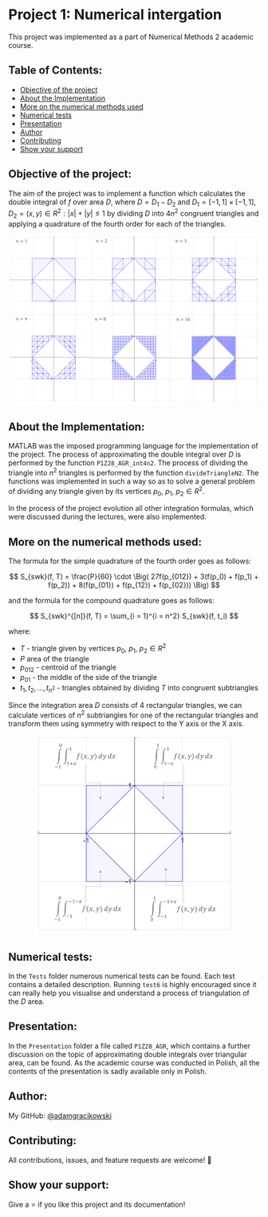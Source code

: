 # Project 1: Numerical intergation

This project was implemented as a part of Numerical Methods 2 academic course.

## Table of Contents:
- [Objective of the project](#objective-of-the-project)
- [About the Implementation](#about-the-implementation)
- [More on the numerical methods used](#more-on-the-numerical-methods-used)
- [Numerical tests](#numerical-tests)
- [Presentation](#presentation)
- [Author](#author)
- [Contributing](#contributing)
- [Show your support](#show-your-support)

## Objective of the project:

The aim of the project was to implement a function which calculates the double integral of $f$ over area $D$, where $D = D_1 - D_2$ and $D_1 = [-1, 1] \times [-1, 1]$, $D_2 = {(x, y) \in R^2: |x| + |y| \leq 1}$ by dividing $D$ into $4n^2$ congruent triangles and applying a quadrature of the fourth order for each of the triangles.

<p align="center">
<img src="https://github.com/adamgracikowski/Numerical-Methods/blob/master/Project1/Images/division.PNG" alt="division" width="600"/>
</p>

## About the Implementation:

MATLAB was the imposed programming language for the implementation of the project.
The process of approximating the double integral over $D$ is performed by the function `P1Z28_AGR_int4n2`. The process of dividing the triangle into $n^2$ triangles is performed by the function `divideTriangleN2`. The functions was implemented in such a way so as to solve a general problem of dividing any triangle given by its vertices $p_0$, $p_1$, $p_2 \in R^2$.

In the process of the project evolution all other integration formulas, which were discussed during the lectures, were also implemented. 

## More on the numerical methods used:

The formula for the simple quadrature of the fourth order goes as follows:

$$ S_{swk}(f, T) = \frac{P}{60} \cdot \Big( 27f(p_{012}) + 3(f(p_0) + f(p_1) + f(p_2)) + 8(f(p_{01}) + f(p_{12}) + f(p_{02}))  \Big) $$

and the formula for the compound quadrature goes as follows:

$$ S_{swk}^{[n]}(f, T) = \sum_{i = 1}^{i = n^2} S_{swk}(f, t_i) $$

where:
- $T$ - triangle given by vertices $p_0$, $p_1$, $p_2 \in R^2$
- $P$ area of the triangle
- $p_{012}$ - centroid of the triangle
- $p_{01}$ - the middle of the side of the triangle
- $t_1, t_2, \dots, t_{n^2}$ - triangles obtained by dividing $T$ into congruent subtriangles 

Since the integration area $D$ consists of $4$ rectangular triangles, we can calculate vertices of $n^2$ subtriangles for one of the rectangular triangles and transform them using symmetry
with respect to the Y axis or the X axis.

<p align="center">
<img src="https://github.com/adamgracikowski/Numerical-Methods/blob/master/Project1/Images/analitical.PNG" alt="analitical" width="400"/>
</p>

## Numerical tests:

In the `Tests` folder numerous numerical tests can be found. Each test contains a detailed description. Running `test6` is highly encouraged since it can really help you visualise and understand a process of triangulation of the $D$ area.

## Presentation:

In the `Presentation` folder a file called `P1Z28_AGR`, which contains a further discussion on the topic of approximating double integrals over triangular area, can be found.
As the academic course was conducted in Polish, all the contents of the presentation is sadly available only in Polish.

## Author:

My GitHub: [@adamgracikowski](https://github.com/adamgracikowski)

## Contributing:

All contributions, issues, and feature requests are welcome! 🤝

## Show your support:

Give a ⭐️ if you like this project and its documentation!
